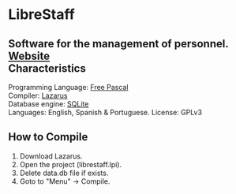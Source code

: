 # LibreStaff
Software for the management of personnel.
<br /><a href="http://runsy.github.io/LibreStaff/">Website</a><br />
Characteristics
-----------------------
Programming Language: <a href="http://www.freepascal.org/">Free Pascal</a><br />
Compiler: <a href="http://www.lazarus-ide.org/">Lazarus</a><br />
Database engine: <a href="https://www.sqlite.org/">SQLite</a><br />
Languages: English, Spanish & Portuguese.
License: GPLv3

How to Compile
--------------
1) Download Lazarus.<br />
2) Open the project (librestaff.lpi).<br />
3) Delete data.db file if exists.<br />
4) Goto to "Menu" -> Compile.<br />
